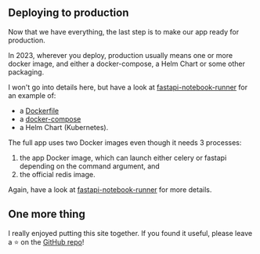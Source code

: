 ## Deploying to production

Now that we have everything, the last step is to make our app ready for production.

In 2023, wherever you deploy, production usually means one or more docker image,
and either a docker-compose, a Helm Chart or some other packaging.

I won't go into details here, but have a look at [fastapi-notebook-runner](
https://github.com/derlin/fastapi-notebook-runner) for an example of:

* a [Dockerfile](https://github.com/derlin/fastapi-notebook-runner/blob/main/Dockerfile)
* a [docker-compose](https://github.com/derlin/fastapi-notebook-runner/blob/main/docker-compose.yaml)
* a Helm Chart (Kubernetes).


The full app uses two Docker images even though it needs 3 processes:

1. the app Docker image, which can launch either celery or fastapi depending on the command argument, and
2. the official redis image.

Again, have a look at [fastapi-notebook-runner](https://github.com/derlin/fastapi-notebook-runner)
for more details.

## One more thing

I really enjoyed putting this site together. If you found it useful, please leave a :star:
on the [GitHub repo](https://github.com/derlin/introduction-to-fastapi-and-celery)!